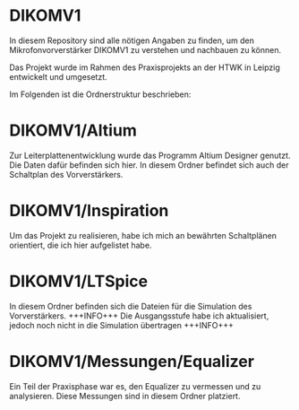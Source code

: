 # DIKOMV1
In diesem Repository sind alle nötigen Angaben zu finden, um den Mikrofonvorverstärker DIKOMV1 zu verstehen und nachbauen zu können.

Das Projekt wurde im Rahmen des Praxisprojekts an der HTWK in Leipzig entwickelt und umgesetzt.

Im Folgenden ist die Ordnerstruktur beschrieben:

# DIKOMV1/Altium

Zur Leiterplattenentwicklung wurde das Programm Altium Designer genutzt. Die Daten dafür befinden sich hier.
In diesem Ordner befindet sich auch der Schaltplan des Vorverstärkers.

# DIKOMV1/Inspiration

Um das Projekt zu realisieren, habe ich mich an bewährten Schaltplänen orientiert, die ich hier aufgelistet habe.

# DIKOMV1/LTSpice

In diesem Ordner befinden sich die Dateien für die Simulation des Vorverstärkers.
+++INFO+++ Die Ausgangsstufe habe ich aktualisiert, jedoch noch nicht in die Simulation übertragen +++INFO+++

# DIKOMV1/Messungen/Equalizer

Ein Teil der Praxisphase war es, den Equalizer zu vermessen und zu analysieren.
Diese Messungen sind in diesem Ordner platziert.